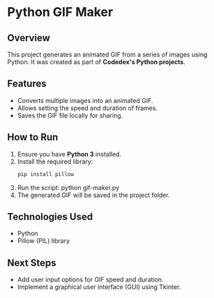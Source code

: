 # Python GIF Maker  

## Overview  
This project generates an animated GIF from a series of images using Python. It was created as part of **Codedex's Python projects**.  

## Features  
- Converts multiple images into an animated GIF.  
- Allows setting the speed and duration of frames.  
- Saves the GIF file locally for sharing.  

## How to Run  
1. Ensure you have **Python 3** installed.  
2. Install the required library:  
   ```sh
   pip install pillow
3. Run the script:
   python gif-maker.py
4. The generated GIF will be saved in the project folder.


## Technologies Used
- Python
- Pillow (PIL) library

## Next Steps
- Add user input options for GIF speed and duration.
- Implement a graphical user interface (GUI) using Tkinter.
